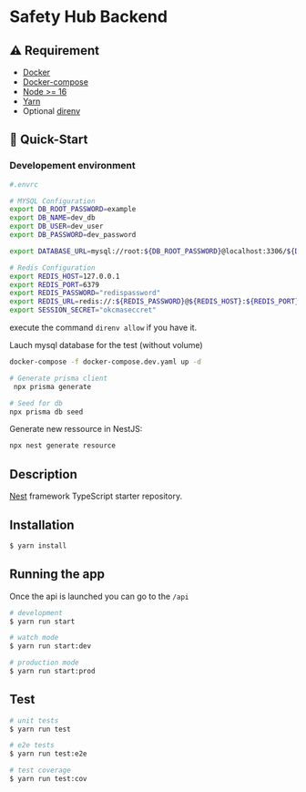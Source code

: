 
# Safety Hub Backend

## :warning: Requirement

- [Docker](https://docs.docker.com/get-docker/)
- [Docker-compose](https://docs.docker.com/compose/install/)
- [Node >= 16](https://github.com/nvm-sh/nvm)
- [Yarn](https://yarnpkg.com/)
- Optional [direnv](https://direnv.net/)

## :checkered_flag: Quick-Start
### Developement environment

```sh
#.envrc

# MYSQL Configuration
export DB_ROOT_PASSWORD=example
export DB_NAME=dev_db
export DB_USER=dev_user
export DB_PASSWORD=dev_password

export DATABASE_URL=mysql://root:${DB_ROOT_PASSWORD}@localhost:3306/${DB_NAME}

# Redis Configuration
export REDIS_HOST=127.0.0.1
export REDIS_PORT=6379
export REDIS_PASSWORD="redispassword"
export REDIS_URL=redis://:${REDIS_PASSWORD}@${REDIS_HOST}:${REDIS_PORT}
export SESSION_SECRET="okcmaseccret"
```

execute the command `direnv allow` if you have it.

Lauch mysql database for the test (without volume)
```sh
docker-compose -f docker-compose.dev.yaml up -d

# Generate prisma client
 npx prisma generate

# Seed for db
npx prisma db seed
```

Generate new ressource in NestJS:
```sh
npx nest generate resource
```

## Description

[Nest](https://github.com/nestjs/nest) framework TypeScript starter repository.

## Installation

```bash
$ yarn install
```

## Running the app

Once the api is launched you can go to the `/api`
```bash
# development
$ yarn run start

# watch mode
$ yarn run start:dev

# production mode
$ yarn run start:prod
```

## Test

```bash
# unit tests
$ yarn run test

# e2e tests
$ yarn run test:e2e

# test coverage
$ yarn run test:cov
```
